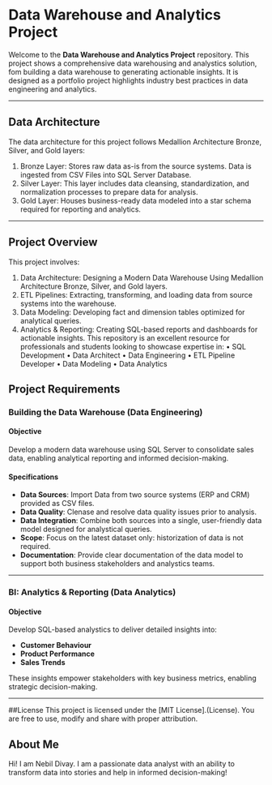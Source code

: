 # Data Warehouse and Analytics Project

Welcome to the **Data Warehouse and Analytics Project** repository.
This project shows a comprehensive data warehousing and analystics solution, fom building a data warehouse to generating actionable insights. It is designed as a portfolio project highlights industry best practices in data engineering and analytics.

---
## Data Architecture
The data architecture for this project follows Medallion Architecture Bronze, Silver, and Gold layers: 
1.	Bronze Layer: Stores raw data as-is from the source systems. Data is ingested from CSV Files into SQL Server Database.
2.	Silver Layer: This layer includes data cleansing, standardization, and normalization processes to prepare data for analysis.
3.	Gold Layer: Houses business-ready data modeled into a star schema required for reporting and analytics.
________________________________________

## Project Overview
This project involves:
1.	Data Architecture: Designing a Modern Data Warehouse Using Medallion Architecture Bronze, Silver, and Gold layers.
2.	ETL Pipelines: Extracting, transforming, and loading data from source systems into the warehouse.
3.	Data Modeling: Developing fact and dimension tables optimized for analytical queries.
4.	Analytics & Reporting: Creating SQL-based reports and dashboards for actionable insights.
This repository is an excellent resource for professionals and students looking to showcase expertise in:
•	SQL Development
•	Data Architect
•	Data Engineering
•	ETL Pipeline Developer
•	Data Modeling
•	Data Analytics

## Project Requirements

### Building the Data Warehouse (Data Engineering)

#### Objective
Develop a modern data warehouse using SQL Server to consolidate sales data, enabling analytical reporting and informed decision-making.

#### Specifications

- **Data Sources**: Import Data from two source systems (ERP and CRM) provided as CSV files.
- **Data Quality**: Clenase and resolve data quality issues prior to analysis.
- **Data Integration**: Combine both sources into a single, user-friendly data model designed for analystical queries.
- **Scope**: Focus on the latest dataset only: historization of data is not required.
- **Documentation**: Provide clear documentation of the data model to support both business stakeholders and analystics teams.

---

### BI: Analytics & Reporting (Data Analytics)

#### Objective
Develop SQL-based analystics to deliver detailed insights into:
- **Customer Behaviour**
- **Product Performance**
- **Sales Trends**

These insights empower stakeholders with key business metrics, enabling strategic decision-making.

---


##License
This project is licensed under the [MIT License].(License). You are free to use, modify and share with proper attribution.

## About Me
Hi! I am Nebil Divay. I am a passionate data analyst with an ability to transform data into stories and help in informed decision-making!

